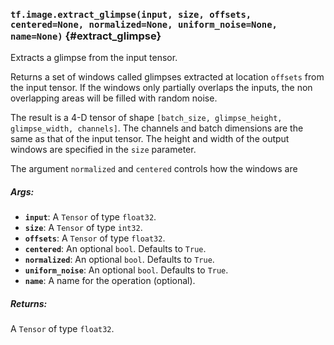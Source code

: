 ### `tf.image.extract_glimpse(input, size, offsets, centered=None, normalized=None, uniform_noise=None, name=None)` {#extract_glimpse}

Extracts a glimpse from the input tensor.

Returns a set of windows called glimpses extracted at location
`offsets` from the input tensor. If the windows only partially
overlaps the inputs, the non overlapping areas will be filled with
random noise.

The result is a 4-D tensor of shape `[batch_size, glimpse_height,
glimpse_width, channels]`. The channels and batch dimensions are the
same as that of the input tensor. The height and width of the output
windows are specified in the `size` parameter.

The argument `normalized` and `centered` controls how the windows are

##### Args:


*  <b>`input`</b>: A `Tensor` of type `float32`.
*  <b>`size`</b>: A `Tensor` of type `int32`.
*  <b>`offsets`</b>: A `Tensor` of type `float32`.
*  <b>`centered`</b>: An optional `bool`. Defaults to `True`.
*  <b>`normalized`</b>: An optional `bool`. Defaults to `True`.
*  <b>`uniform_noise`</b>: An optional `bool`. Defaults to `True`.
*  <b>`name`</b>: A name for the operation (optional).

##### Returns:

  A `Tensor` of type `float32`.

